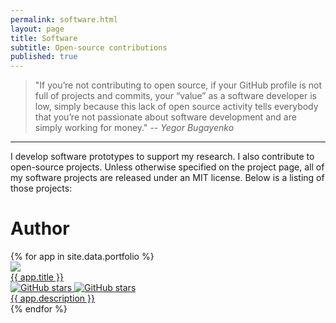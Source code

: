 ```yaml
---
permalink: software.html 
layout: page 
title: Software 
subtitle: Open-source contributions 
published: true
---
```


> "If you’re not contributing to open source, if your GitHub profile is not full of projects and commits, your “value” as a software developer is low, simply because this lack of open source activity tells everybody that you’re not passionate about software development and are simply working for money."
> -- <cite>Yegor Bugayenko</cite>

---

<!-- Carbon ads -->
<div class="cesarcarbon">
   <script async type="text/javascript" src="//cdn.carbonads.com/carbon.js?serve=CESI52JM&placement=wwwcesarsotovaleronet" id="_carbonads_js"></script>
</div>

I develop software prototypes to support my research. 
I also contribute to open-source projects.
Unless otherwise specified on the project page, all of my software projects are released under an MIT license. 
Below is a listing of those projects:

# Author

  <div id="portfolio">
    <div id="tiles-big">
      {% for app in site.data.portfolio %}
	    <div class="tile">
          <a class="applink" href="{{ app.url }}">
            <img class="appimg" src="../img/logos/{{ app.img }}" />
            <div class="apptitle">{{ app.title }}</div>
            <div class="gh-stats">
                <img class="gh-stat" src="//img.shields.io/github/stars/{{ app.stars }}" alt="GitHub stars">
                <img class="gh-stat" src="//img.shields.io/github/forks/{{ app.stars }}" alt="GitHub stars">
            </div>
            <div class="appdesc">{{ app.description }}</div>
          </a>
        </div>
	  {% endfor %}
    </div>
  </div>
